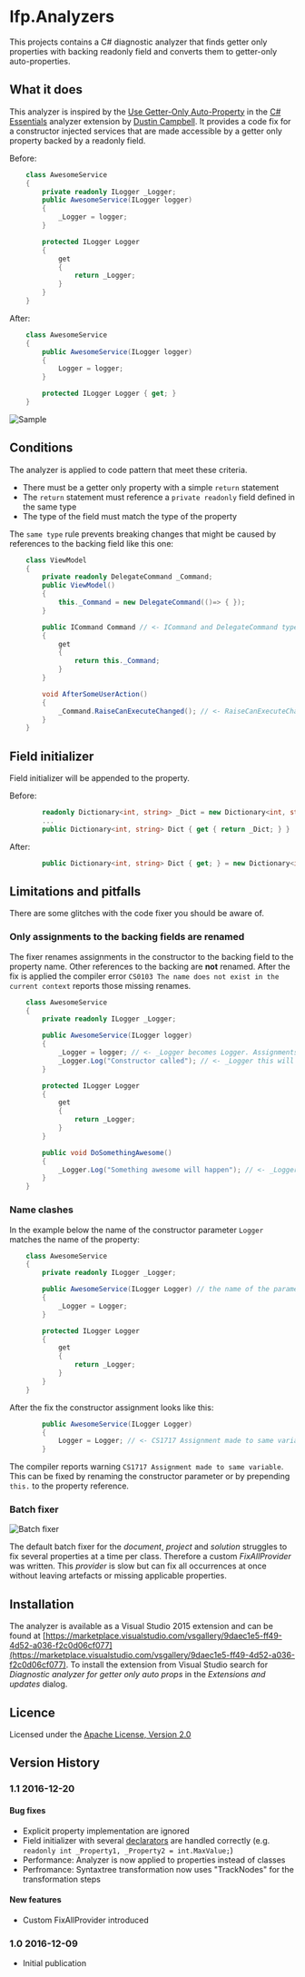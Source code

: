 # Ifp.Analyzers
This projects contains a C# diagnostic analyzer that finds getter only properties with backing readonly field and converts them to getter-only auto-properties.
## What it does
This analyzer is inspired by the [Use Getter-Only Auto-Property](https://github.com/DustinCampbell/CSharpEssentials#use-getter-only-auto-property) in the [C# Essentials](https://github.com/DustinCampbell/CSharpEssentials)  analyzer extension by [Dustin Campbell](https://github.com/DustinCampbell). It provides a code fix for a constructor injected services that are made accessible by a getter only property backed by a readonly field.

Before:
```cs
    class AwesomeService
    {
        private readonly ILogger _Logger;
        public AwesomeService(ILogger logger)
        {
            _Logger = logger;
        }

        protected ILogger Logger
        {
            get
            {
                return _Logger;
            }
        }
    }
```

After:
```cs
    class AwesomeService
    {
        public AwesomeService(ILogger logger)
        {
            Logger = logger;
        }

        protected ILogger Logger { get; }
    }
```

![Sample](/Artefacts/DocumentationFiles/Animation.gif)

## Conditions

The analyzer is applied to code pattern that meet these criteria. 

* There must be a getter only property with a simple `return` statement
* The `return` statement must reference a `private readonly` field defined in the same type
* The type of the field must match the type of the property

The `same type` rule prevents breaking changes that might be caused by references to the backing field like this one:
```cs
    class ViewModel
    {
        private readonly DelegateCommand _Command; 
        public ViewModel()
        {
            this._Command = new DelegateCommand(()=> { }); 
        }

        public ICommand Command // <- ICommand and DelegateCommand types are different.
        {
            get
            {
                return this._Command;
            }
        }

        void AfterSomeUserAction()
        {
            _Command.RaiseCanExecuteChanged(); // <- RaiseCanExecuteChanged is not defined for ICommand
        }
    }
```

## Field initializer 

Field initializer will be appended to the property.

Before:
```cs
        readonly Dictionary<int, string> _Dict = new Dictionary<int, string>();
        ...
        public Dictionary<int, string> Dict { get { return _Dict; } }
```

After:
```cs
        public Dictionary<int, string> Dict { get; } = new Dictionary<int, string>();
```

## Limitations and pitfalls

There are some glitches with the code fixer you should be aware of.

### Only assignments to the backing fields are renamed

The fixer renames assignments in the constructor to the backing field to the property name. Other references to the backing are **not** renamed. After the fix is applied the compiler error `CS0103 The name does not exist in the current context` reports those missing renames.
```cs
    class AwesomeService
    {
        private readonly ILogger _Logger;

        public AwesomeService(ILogger logger)
        {
            _Logger = logger; // <- _Logger becomes Logger. Assignments to the backing field are renamed.
            _Logger.Log("Constructor called"); // <- _Logger this will not be renamed to Logger.
        }

        protected ILogger Logger
        {
            get
            {
                return _Logger;
            }
        }

        public void DoSomethingAwesome()
        {
            _Logger.Log("Something awesome will happen"); // <- _Logger this will not be renamed to Logger.
        }
    }
```
### Name clashes
In the example below the name of the constructor parameter `Logger` matches the name of the property:
```cs
    class AwesomeService
    {
        private readonly ILogger _Logger;

        public AwesomeService(ILogger Logger) // the name of the parameter matches the name of the property
        {
            _Logger = Logger;
        }

        protected ILogger Logger
        {
            get
            {
                return _Logger;
            }
        }
    }
```

After the fix the constructor assignment looks like this:
```cs
        public AwesomeService(ILogger Logger)
        {
            Logger = Logger; // <- CS1717 Assignment made to same variable
        }
```

The compiler reports warning `CS1717 Assignment made to same variable`. This can be fixed by renaming the constructor parameter or by prepending `this.` to the property reference.

### Batch fixer

![Batch fixer](/Artefacts/DocumentationFiles/Batchfixer.png)

The default batch fixer for the *document*, *project* and *solution* struggles to fix several properties at a time per class.
Therefore a custom *FixAllProvider* was written. This *provider* is slow but can fix all occurrences at once without leaving artefacts or missing applicable properties. 

## Installation

The analyzer is available as a Visual Studio 2015 extension and can be found at [https://marketplace.visualstudio.com/vsgallery/9daec1e5-ff49-4d52-a036-f2c0d06cf077](https://marketplace.visualstudio.com/vsgallery/9daec1e5-ff49-4d52-a036-f2c0d06cf077). To install the extension from Visual Studio search for *Diagnostic analyzer for getter only auto props* in the *Extensions and updates* dialog.

## Licence

Licensed under the [Apache License, Version 2.0](http://www.apache.org/licenses/LICENSE-2.0.html)

## Version History

### 1.1 2016-12-20

#### Bug fixes

* Explicit property implementation are ignored
* Field initializer with several [declarators](https://msdn.microsoft.com/en-us/library/aa664742(v=vs.71).aspx) are handled correctly (e.g. `readonly int _Property1, _Property2 = int.MaxValue;`)
* Performance: Analyzer is now applied to properties instead of classes
* Perfromance: Syntaxtree transformation now uses "TrackNodes" for the transformation steps

#### New features

* Custom FixAllProvider introduced

### 1.0 2016-12-09

* Initial publication